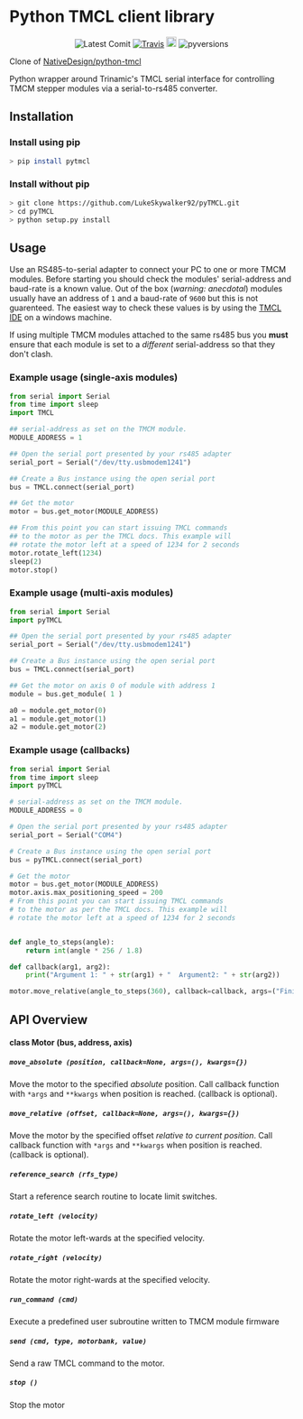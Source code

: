 Python TMCL client library
==========================

<p align="center">
	<a><img src="https://img.shields.io/github/last-commit/LukeSkywalker92/pyTMCL.svg" alt="Latest Comit"></a>
	<a href="https://travis-ci.com/LukeSkywalker92/pyTMCL"><img src="https://travis-ci.com/LukeSkywalker92/pyTMCL.svg?branch=master" alt="Travis"></a>
	<a href="https://badge.fury.io/py/pyTMCL"><img src="https://badge.fury.io/py/pyTMCL.svg" alt="PyPI version" height="18"></a>
	<a><img src="https://https://img.shields.io/pypi/pyversions/pyTMCL.svg" alt="pyversions"></a>
</p>

Clone of [NativeDesign/python-tmcl](https://github.com/NativeDesign/python-tmcl)

Python wrapper around Trinamic's TMCL serial interface for controlling TMCM stepper modules
via a serial-to-rs485 converter.



Installation
------------

### Install using pip
```sh
> pip install pytmcl
```

### Install without pip
```sh
> git clone https://github.com/LukeSkywalker92/pyTMCL.git
> cd pyTMCL
> python setup.py install
```


Usage
-----

Use an RS485-to-serial adapter to connect your PC to one or more TMCM modules.
Before starting you should check the modules' serial-address and baud-rate is
a known value. Out of the box (_warning: anecdotal_) modules usually have an address
of `1` and a baud-rate of `9600` but this is not guarenteed. The easiest way to check
these values is by using the [TMCL IDE][1] on a windows machine.

If using multiple TMCM modules attached to the same rs485 bus you __must__ ensure that
each module is set to a _different_ serial-address so that they don't clash.


### Example usage (single-axis modules)
```python
from serial import Serial
from time import sleep
import TMCL

## serial-address as set on the TMCM module.
MODULE_ADDRESS = 1

## Open the serial port presented by your rs485 adapter
serial_port = Serial("/dev/tty.usbmodem1241")

## Create a Bus instance using the open serial port
bus = TMCL.connect(serial_port)

## Get the motor
motor = bus.get_motor(MODULE_ADDRESS)

## From this point you can start issuing TMCL commands
## to the motor as per the TMCL docs. This example will
## rotate the motor left at a speed of 1234 for 2 seconds
motor.rotate_left(1234)
sleep(2)
motor.stop()
```


### Example usage (multi-axis modules)
```python
from serial import Serial
import pyTMCL

## Open the serial port presented by your rs485 adapter
serial_port = Serial("/dev/tty.usbmodem1241")

## Create a Bus instance using the open serial port
bus = TMCL.connect(serial_port)

## Get the motor on axis 0 of module with address 1
module = bus.get_module( 1 )

a0 = module.get_motor(0)
a1 = module.get_motor(1)
a2 = module.get_motor(2)

```

### Example usage (callbacks)
```python
from serial import Serial
from time import sleep
import pyTMCL

# serial-address as set on the TMCM module.
MODULE_ADDRESS = 0

# Open the serial port presented by your rs485 adapter
serial_port = Serial("COM4")

# Create a Bus instance using the open serial port
bus = pyTMCL.connect(serial_port)

# Get the motor
motor = bus.get_motor(MODULE_ADDRESS)
motor.axis.max_positioning_speed = 200
# From this point you can start issuing TMCL commands
# to the motor as per the TMCL docs. This example will
# rotate the motor left at a speed of 1234 for 2 seconds


def angle_to_steps(angle):
    return int(angle * 256 / 1.8)

def callback(arg1, arg2):
	print("Argument 1: " + str(arg1) + "  Argument2: " + str(arg2))

motor.move_relative(angle_to_steps(360), callback=callback, args=("Finished Moving", "Turned 360 Degree"))
```


API Overview
------------


#### class Motor (bus, address, axis)

##### `move_absolute (position, callback=None, args=(), kwargs={})`
Move the motor to the specified _absolute_ position.
Call callback function with `*args` and `**kwargs` when position is reached. (callback is optional).

##### `move_relative (offset, callback=None, args=(), kwargs={})`
Move the motor by the specified offset _relative to current position_.
Call callback function with `*args` and `**kwargs` when position is reached. (callback is optional).

##### `reference_search (rfs_type)`
Start a reference search routine to locate limit switches.

##### `rotate_left (velocity)`
Rotate the motor left-wards at the specified velocity.

##### `rotate_right (velocity)`
Rotate the motor right-wards at the specified velocity.

##### `run_command (cmd)`
Execute a predefined user subroutine written to TMCM module firmware

##### `send (cmd, type, motorbank, value)`
Send a raw TMCL command to the motor.

##### `stop ()`
Stop the motor


[1]: https://www.trinamic.com/support/software/tmcl-ide/
